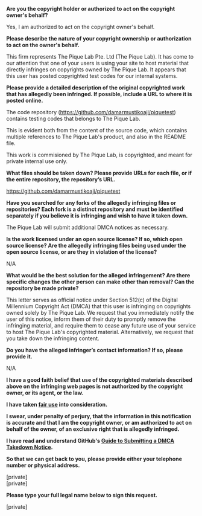 **Are you the copyright holder or authorized to act on the copyright owner's behalf?**

Yes, I am authorized to act on the copyright owner's behalf.

**Please describe the nature of your copyright ownership or authorization to act on the owner's behalf.**

This firm represents The Pique Lab Pte. Ltd (The Pique Lab). It has come to our attention that one of your users is using your site to host material that directly infringes on copyrights owned by The Pique Lab. It appears that this user has posted copyrighted test codes for our internal systems.

**Please provide a detailed description of the original copyrighted work that has allegedly been infringed. If possible, include a URL to where it is posted online.**

The code repository (https://github.com/damarmustikoaji/piquetest) contains testing codes that belongs to The Pique Lab.

This is evident both from the content of the source code, which contains multiple references to The Pique Lab's product, and also in the README file.

This work is commisioned by The Pique Lab, is copyrighted, and meant for private internal use only.

**What files should be taken down? Please provide URLs for each file, or if the entire repository, the repository’s URL.**

https://github.com/damarmustikoaji/piquetest

**Have you searched for any forks of the allegedly infringing files or repositories? Each fork is a distinct repository and must be identified separately if you believe it is infringing and wish to have it taken down.**

The Pique Lab will submit additional DMCA notices as necessary.

**Is the work licensed under an open source license? If so, which open source license? Are the allegedly infringing files being used under the open source license, or are they in violation of the license?**

N/A

**What would be the best solution for the alleged infringement? Are there specific changes the other person can make other than removal? Can the repository be made private?**

This letter serves as official notice under Section 512(c) of the Digital Millennium Copyright Act (DMCA) that this user is infringing on copyrights owned solely by The Pique Lab. We request that you immediately notify the user of this notice, inform them of their duty to promptly remove the infringing material, and require them to cease any future use of your service to host The Pique Lab's copyrighted material. Alternatively, we request that you take down the infringing content.

**Do you have the alleged infringer’s contact information? If so, please provide it.**

N/A

**I have a good faith belief that use of the copyrighted materials described above on the infringing web pages is not authorized by the copyright owner, or its agent, or the law.**

**I have taken <a href="https://www.lumendatabase.org/topics/22">fair use</a> into consideration.**

**I swear, under penalty of perjury, that the information in this notification is accurate and that I am the copyright owner, or am authorized to act on behalf of the owner, of an exclusive right that is allegedly infringed.**

**I have read and understand GitHub's <a href="https://help.github.com/articles/guide-to-submitting-a-dmca-takedown-notice/">Guide to Submitting a DMCA Takedown Notice</a>.**

**So that we can get back to you, please provide either your telephone number or physical address.**

[private]  
[private]

**Please type your full legal name below to sign this request.**

[private]
